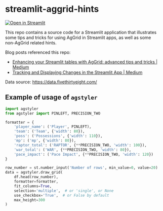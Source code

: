 # streamlit-aggrid-hints

[![Open in Streamlit](https://static.streamlit.io/badges/streamlit_badge_black_white.svg)](https://share.streamlit.io/nryabykh/streamlit-aggrid-hints/app.py)


This repo contains a source code for a Streamlit application that illustrates some tips and tricks for using AgGrid in Streamlit apps, as well as some non-AgGrid related hints. 

Blog posts referenced this repo: 
- [Enhancing your Streamlit tables with AgGrid: advanced tips and tricks | Medium](https://medium.com/@nikolayryabykh/250d4b57903?source=friends_link&sk=e6ca868eb075fee7b4f76899e8ee2708)
- [Tracking and Displaying Changes in the Streamlit App | Medium](https://medium.com/@nikolayryabykh/tracking-and-displaying-changes-in-the-streamlit-app-8bf882f2b24f?source=friends_link&sk=ed403200724cf456d8dcdf3ba59b46b5)

Data source: https://data.fivethirtyeight.com/

## Example of usage of `agstyler`

```python
import agstyler
from agstyler import PINLEFT, PRECISION_TWO

formatter = {
    'player_name': ('Player', PINLEFT),
    'team': ('Team', {'width': 80}),
    'poss': ('Possessions', {'width': 110}),
    'mp': ('mp', {'width': 80}),
    'raptor_total': ('RAPTOR', {**PRECISION_TWO, 'width': 100}),
    'war_total': ('WAR', {**PRECISION_TWO, 'width': 80}),
    'pace_impact': ('Pace Impact', {**PRECISION_TWO, 'width': 120})
}

row_number = st.number_input('Number of rows', min_value=0, value=20)
data = agstyler.draw_grid(
    df.head(row_number),
    formatter=formatter,
    fit_columns=True,
    selection='multiple',  # or 'single', or None
    use_checkbox='True',  # or False by default
    max_height=300
)
```
